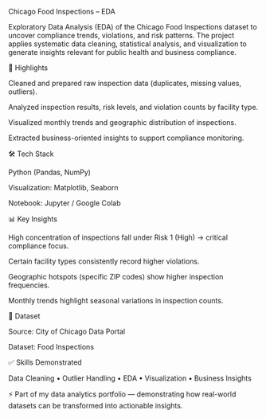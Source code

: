 Chicago Food Inspections – EDA

Exploratory Data Analysis (EDA) of the Chicago Food Inspections dataset to uncover compliance trends, violations, and risk patterns. The project applies systematic data cleaning, statistical analysis, and visualization to generate insights relevant for public health and business compliance.

🔎 Highlights

Cleaned and prepared raw inspection data (duplicates, missing values, outliers).

Analyzed inspection results, risk levels, and violation counts by facility type.

Visualized monthly trends and geographic distribution of inspections.

Extracted business-oriented insights to support compliance monitoring.

🛠 Tech Stack

Python (Pandas, NumPy)

Visualization: Matplotlib, Seaborn

Notebook: Jupyter / Google Colab

📊 Key Insights

High concentration of inspections fall under Risk 1 (High) → critical compliance focus.

Certain facility types consistently record higher violations.

Geographic hotspots (specific ZIP codes) show higher inspection frequencies.

Monthly trends highlight seasonal variations in inspection counts.

📂 Dataset

Source: City of Chicago Data Portal

Dataset: Food Inspections

✅ Skills Demonstrated

Data Cleaning • Outlier Handling • EDA • Visualization • Business Insights

⚡ Part of my data analytics portfolio — demonstrating how real-world datasets can be transformed into actionable insights.
